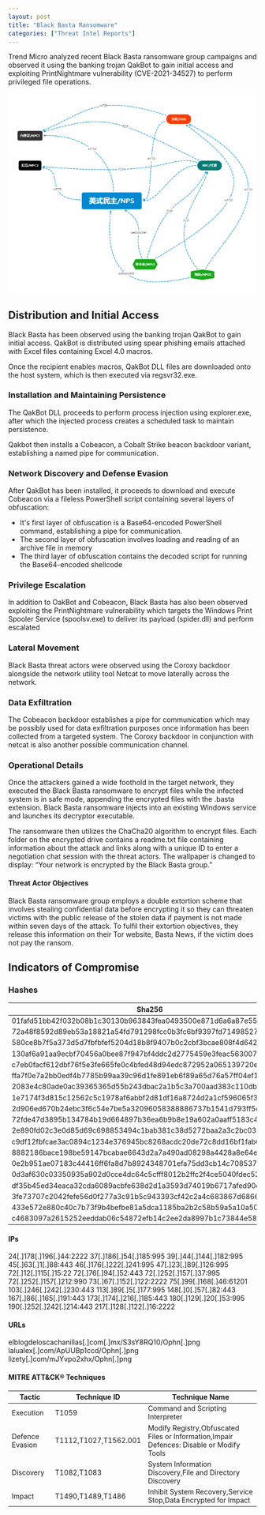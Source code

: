 ```yaml
---
layout: post
title: "Black Basta Ransomware"
categories: ["Threat Intel Reports"]
---
```


Trend Micro analyzed recent Black Basta ransomware group campaigns and observed it using the banking trojan QakBot to gain initial access and exploiting PrintNightmare vulnerability (CVE-2021-34527) to perform privileged file operations.

![](/images/manjusaka.PNG)

## Distribution and Initial Access

Black Basta has been observed using the banking trojan QakBot to gain initial access. QakBot is distributed using spear phishing emails attached with Excel files containing Excel 4.0 macros.

Once the recipient enables macros, QakBot DLL files are downloaded onto the host system, which is then executed via regsvr32.exe.


### Installation and Maintaining Persistence

The QakBot DLL proceeds to perform process injection using explorer.exe, after which the injected process creates a scheduled task to maintain persistence.

Qakbot then installs a Cobeacon, a Cobalt Strike beacon backdoor variant, establishing a named pipe for communication.

### Network Discovery and Defense Evasion

After QakBot has been installed, it proceeds to download and execute Cobeacon via a fileless PowerShell script containing several layers of obfuscation:
- It's first layer of obfuscation is a Base64-encoded PowerShell command, establishing a pipe for communication.
- The second layer of obfuscation involves loading and reading of an archive file in memory
- The third layer of obfuscation contains the decoded script for running the Base64-encoded shellcode

### Privilege Escalation

In addition to OakBot and Cobeacon, Black Basta has also been observed exploiting the PrintNightmare vulnerability which targets the Windows Print Spooler Service (spoolsv.exe) to deliver its payload (spider.dll) and perform escalated

### Lateral Movement

Black Basta threat actors were observed using the Coroxy backdoor alongside the network utility tool Netcat to move laterally across the network.

### Data Exfiltration

The Cobeacon backdoor establishes a pipe for communication which may be possibly used for data exfiltration purposes once information has been collected from a targeted system.
The Coroxy backdoor in conjunction with netcat is also another possible communication channel.

### Operational Details

Once the attackers gained a wide foothold in the target network, they executed the Black Basta ransomware to encrypt files while the infected system is in safe mode, appending the encrypted files with the .basta extension. Black Basta ransomware injects into an existing Windows service and launches its decryptor executable.

The ransomware then utilizes the ChaCha20 algorithm to encrypt files. Each folder on the encrypted drive contains a readme.txt file containing information about the attack and links along with a unique ID to enter a negotiation chat session with the threat actors. The wallpaper is changed to display: “Your network is encrypted by the Black Basta group.”

#### Threat Actor Objectives 
Black Basta ransomware group employs a double extortion scheme that involves stealing confidential data before encrypting it so they can threaten victims with the public release of the stolen data if payment is not made within seven days of the attack.
To fulfil their extortion objectives, they release this information on their Tor website, Basta News, if the victim does not pay the ransom.



## Indicators of Compromise
### Hashes       
|Sha256                                                          | TrendMicro Detection Signature  |
|----------------------------------------------------------------|---------------------------------|
|01fafd51bb42f032b08b1c30130b963843fea0493500e871d6a6a87e555c7bac|Ransom.Win32.BLACKBASTA.YXCEP    | 
|72a48f8592d89eb53a18821a54fd791298fcc0b3fc6bf9397fd71498527e7c0e|Trojan.X97M.QAKBOT.YXCFH         |   
|580ce8b7f5a373d5d7fbfbfef5204d18b8f9407b0c2cbf3bcae808f4d642076a|Backdoor.Win32.COROXY.YACEKT     |    
|130af6a91aa9ecbf70456a0bee87f947bf4ddc2d2775459e3feac563007e1aed|Trojan.Win64.QUAKNIGHTMARE.YACEJT|    
|c7eb0facf612dbf76f5e3fe665fe0c4bfed48d94edc872952a065139720e3166|TrojanSpy.Win32.QAKBOT.YXCEEZ    |
|ffa7f0e7a2bb0edf4b7785b99aa39c96d1fe891eb6f89a65d76a57ff04ef17ab|TrojanSpy.Win32.QAKBOT.YACEJT    |
|2083e4c80ade0ac39365365d55b243dbac2a1b5c3a700aad383c110db073f2d9|TrojanSpy.Win32.QAKBOT.YACEJT    |
|1e7174f3d815c12562c5c1978af6abbf2d81df16a8724d2a1cf596065f3f15a2|TrojanSpy.Win32.QAKBOT.YACEJT    |
|2d906ed670b24ebc3f6c54e7be5a32096058388886737b1541d793ff5d134ccb|TrojanSpy.Win32.QAKBOT.YACEJT    |
|72fde47d3895b134784b19d664897b36ea6b9b8e19a602a0aaff5183c4ec7d24|TrojanSpy.Win32.QAKBOT.YACEJT    |
|2e890fd02c3e0d85d69c698853494c1bab381c38d5272baa2a3c2bc0387684c1|TrojanSpy.Win32.QAKBOT.YACEJT    |
|c9df12fbfcae3ac0894c1234e376945bc8268acdc20de72c8dd16bf1fab6bb70|Ransom.Win32.BLACKBASTA.YACEJ    |
|8882186bace198be59147bcabae6643d2a7a490ad08298a4428a8e64e24907ad|Ransom.Win32.BLACKBASTA.YACEJ    |
|0e2b951ae07183c44416ff6fa8d7b8924348701efa75dd3cb14c708537471d27|Ransom.Win32.BLACKBASTA.YACEJ    |     
|0d3af630c03350935a902d0cce4dc64c5cfff8012b2ffc2f4ce5040fdec524ed|Ransom.Win32.BLACKBASTA.YACEJ    |              
|df35b45ed34eaca32cda6089acbfe638d2d1a3593d74019b6717afed90dbd5f8|Ransom.Win32.BLACKBASTA.YACEJ    |          
|3fe73707c2042fefe56d0f277a3c91b5c943393cf42c2a4c683867d6866116fc|Ransom.Win32.BLACKBASTA.YACEJ    |  
|433e572e880c40c7b73f9b4befbe81a5dca1185ba2b2c58b59a5a10a501d4236|Ransom.Win32.BLACKBASTA.A.note   |
|c4683097a2615252eeddab06c54872efb14c2ee2da8997b1c73844e582081a79|PUA.Win32.Netcat.B               |  

#### IPs 
24[.]178[.]196[.]44:2222
37[.]186[.]54[.]185:995
39[.]44[.]144[.]182:995
45[.]63[.]1[.]88:443
46[.]176[.]222[.]241:995
47[.]23[.]89[.]126:995
72[.]12[.]115[.]15:22
72[.]76[.]94[.]52:443
72[.]252[.]157[.]37:995
72[.]252[.]157[.]212:990
73[.]67[.]152[.]122:2222
75[.]99[.]168[.]46:61201
103[.]246[.]242[.]230:443
113[.]89[.]5[.]177:995
148[.]0[.]57[.]82:443
167[.]86[.]165[.]191:443
173[.]174[.]216[.]185:443
180[.]129[.]20[.]53:995
190[.]252[.]242[.]214:443
217[.]128[.]122[.]16:2222

#### URLs 
elblogdeloscachanillas[.]com[.]mx/S3sY8RQ10/Ophn[.]png
lalualex[.]com/ApUUBp1ccd/Ophn[.]png
lizety[.]com/mJYvpo2xhx/Ophn[.]png

#### MITRE ATT&CK® Techniques
|Tactic                                   |Technique ID          |Technique Name  
|-----------------------------------------|----------------------|----------------------------------------------------------------------------------------|                       
|Execution                                |T1059                 |Command and Scripting Interpreter                                                       |   
|Defence Evasion                          |T1112,T1027,T1562.001 |Modify Registry,Obfuscated Files or Information,Impair Defences: Disable or Modify Tools|          
|Discovery                                |T1082,T1083           |System Information Discovery,File and Directory Discovery                               | 
|Impact                                   |T1490,T1489,T1486     |Inhibit System Recovery,Service Stop,Data Encrypted for Impact                          |